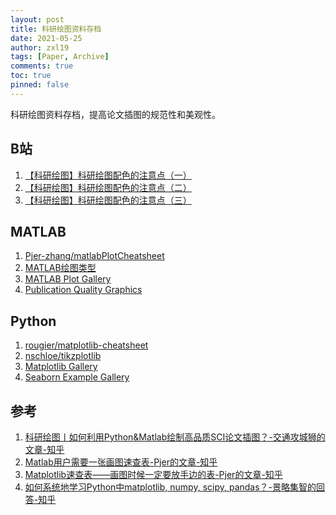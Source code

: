 ```yaml
---
layout: post
title: 科研绘图资料存档
date: 2021-05-25
author: zxl19
tags: [Paper, Archive]
comments: true
toc: true
pinned: false
---
```


科研绘图资料存档，提高论文插图的规范性和美观性。

<!-- more -->

## B站

1. [【科研绘图】科研绘图配色的注意点（一）](https://www.bilibili.com/video/BV1J7411G7Uv)
2. [【科研绘图】科研绘图配色的注意点（二）](https://www.bilibili.com/video/BV167411E7eo)
3. [【科研绘图】科研绘图配色的注意点（三）](https://www.bilibili.com/video/BV1H7411o7pj)

## MATLAB

1. [Pjer-zhang/matlabPlotCheatsheet](https://github.com/Pjer-zhang/matlabPlotCheatsheet)
2. [MATLAB绘图类型](https://ww2.mathworks.cn/help/matlab/creating_plots/types-of-matlab-plots.html)
3. [MATLAB Plot Gallery](https://www.mathworks.com/products/matlab/plot-gallery.html)
4. [Publication Quality Graphics](https://ww2.mathworks.cn/matlabcentral/fileexchange/35246-matlab-plot-gallery-publication-quality-graphics?focused=6792997&tab=example%EF%BC%89)

## Python

1. [rougier/matplotlib-cheatsheet](https://github.com/rougier/matplotlib-cheatsheet)
2. [nschloe/tikzplotlib](https://github.com/nschloe/tikzplotlib)
3. [Matplotlib Gallery](https://matplotlib.org/stable/gallery/index.html)
4. [Seaborn Example Gallery](https://seaborn.pydata.org/examples/index.html)

## 参考

1. [科研绘图丨如何利用Python&Matlab绘制高品质SCI论文插图？-交通攻城狮的文章-知乎](https://zhuanlan.zhihu.com/p/354248292)
2. [Matlab用户需要一张画图速查表-Pjer的文章-知乎](https://zhuanlan.zhihu.com/p/112229373)
3. [Matplotlib速查表——画图时候一定要放手边的表-Pjer的文章-知乎](https://zhuanlan.zhihu.com/p/77782561)
4. [如何系统地学习Python中matplotlib, numpy, scipy, pandas？-景略集智的回答-知乎](https://www.zhihu.com/question/37180159/answer/501189831)

